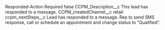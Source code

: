 <?xml version="1.0" encoding="UTF-8"?>
<CustomMetadata xmlns="http://soap.sforce.com/2006/04/metadata" xmlns:xsi="http://www.w3.org/2001/XMLSchema-instance" xmlns:xsd="http://www.w3.org/2001/XMLSchema">
    <label>Responded-Action Required</label>
    <protected>false</protected>
    <values>
        <field>CCPM_Description__c</field>
        <value xsi:type="xsd:string">This lead has responded to a message.</value>
    </values>
    <values>
        <field>CCPM_createdChannel__c</field>
        <value xsi:type="xsd:string">retail</value>
    </values>
    <values>
        <field>ccpm_nextSteps__c</field>
        <value xsi:type="xsd:string">Lead has responded to a message.
Rep to send SMS response, call or schedule an appointment and change status to “Qualified”.</value>
    </values>
</CustomMetadata>
